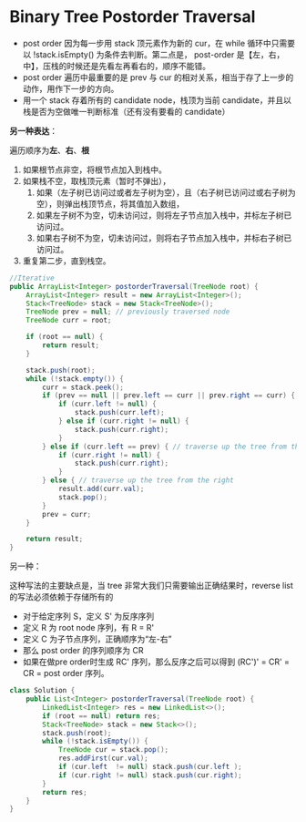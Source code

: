 # Binary Tree Postorder Traversal

* post order 因为每一步用 stack 顶元素作为新的 cur，在 while 循环中只需要以 !stack.isEmpty() 为条件去判断。第二点是， post-order 是【左，右，中】，压栈的时候还是先看左再看右的，顺序不能错。
* post order 遍历中最重要的是 prev 与 cur 的相对关系，相当于存了上一步的动作，用作下一步的方向。
* 用一个 stack 存着所有的 candidate node，栈顶为当前 candidate，并且以栈是否为空做唯一判断标准（还有没有要看的 candidate）

**另一种表达**：

遍历顺序为**左**、**右**、**根**

1. 如果根节点非空，将根节点加入到栈中。
2. 如果栈不空，取栈顶元素（暂时不弹出），
   1. 如果（左子树已访问过或者左子树为空），且（右子树已访问过或右子树为空），则弹出栈顶节点，将其值加入数组，
   2. 如果左子树不为空，切未访问过，则将左子节点加入栈中，并标左子树已访问过。
   3. 如果右子树不为空，切未访问过，则将右子节点加入栈中，并标右子树已访问过。
3. 重复第二步，直到栈空。

```java
//Iterative
public ArrayList<Integer> postorderTraversal(TreeNode root) {
    ArrayList<Integer> result = new ArrayList<Integer>();
    Stack<TreeNode> stack = new Stack<TreeNode>();
    TreeNode prev = null; // previously traversed node
    TreeNode curr = root;

    if (root == null) {
        return result;
    }

    stack.push(root);
    while (!stack.empty()) {
        curr = stack.peek();
        if (prev == null || prev.left == curr || prev.right == curr) { // traverse down the tree
            if (curr.left != null) {
                stack.push(curr.left);
            } else if (curr.right != null) {
                stack.push(curr.right);
            }
        } else if (curr.left == prev) { // traverse up the tree from the left
            if (curr.right != null) {
                stack.push(curr.right);
            }
        } else { // traverse up the tree from the right
            result.add(curr.val);
            stack.pop();
        }
        prev = curr;
    }

    return result;
}
```

另一种：

这种写法的主要缺点是，当 tree 非常大我们只需要输出正确结果时，reverse list 的写法必须依赖于存储所有的

* 对于给定序列 S，定义 S' 为反序序列
* 定义 R 为 root node 序列，有 R = R'
* 定义 C 为子节点序列，正确顺序为“左-右”
* 那么 post order 的序列顺序为 CR
* 如果在做pre order时生成 RC' 序列，那么反序之后可以得到 (RC')' = CR' = CR = post order 序列。

```java
class Solution {
    public List<Integer> postorderTraversal(TreeNode root) {
        LinkedList<Integer> res = new LinkedList<>();
        if (root == null) return res;
        Stack<TreeNode> stack = new Stack<>();
        stack.push(root);
        while (!stack.isEmpty()) {
            TreeNode cur = stack.pop();
            res.addFirst(cur.val);
            if (cur.left  != null) stack.push(cur.left );
            if (cur.right != null) stack.push(cur.right);
        }
        return res;
    }
}
```
